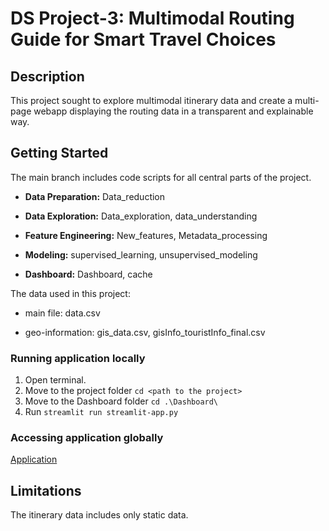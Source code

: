 # DS Project-3: Multimodal Routing Guide for Smart Travel Choices

## Description
This project sought to explore multimodal itinerary data and create a multi-page webapp displaying the routing data in a transparent and explainable way.

## Getting Started

The main branch includes code scripts for all central parts of the project. 

- **Data Preparation:** Data_reduction

- **Data Exploration:** Data_exploration, data_understanding

- **Feature Engineering:** New_features, Metadata_processing

- **Modeling:** supervised_learning, unsupervised_modeling

- **Dashboard:** Dashboard, cache

The data used in this project:

- main file: data.csv

- geo-information: gis_data.csv, gisInfo_touristInfo_final.csv

### Running application locally
1. Open terminal.
2. Move to the project folder `cd <path to the project>`
3. Move to the Dashboard folder `cd .\Dashboard\`
4. Run `streamlit run streamlit-app.py`

### Accessing application globally
[Application](https://itinerary-prediction-app.herokuapp.com/)

## Limitations
The itinerary data includes only static data.


